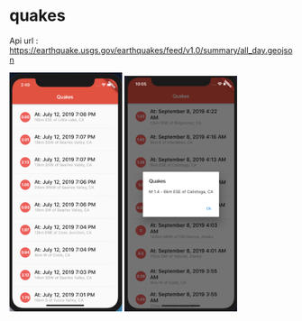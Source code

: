 # quakes

Api url : https://earthquake.usgs.gov/earthquakes/feed/v1.0/summary/all_day.geojson


<img src="Screenshot 2019-07-13 at 2.49.28 AM.png" alt="drawing" width="200"/>
<img src="Screenshot 2019-09-08 at 10.05.27 AM.png" alt="drawing" width="200"/>

